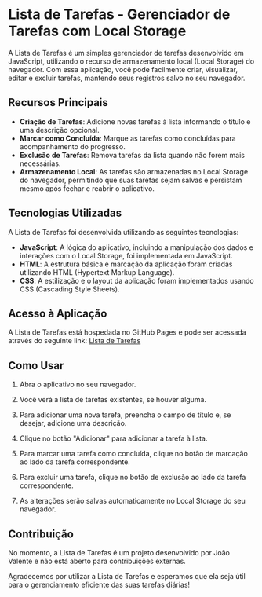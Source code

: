 # Lista de Tarefas - Gerenciador de Tarefas com Local Storage

A Lista de Tarefas é um simples gerenciador de tarefas desenvolvido em JavaScript, utilizando o recurso de armazenamento local (Local Storage) do navegador. Com essa aplicação, você pode facilmente criar, visualizar, editar e excluir tarefas, mantendo seus registros salvo no seu navegador.

## Recursos Principais

- **Criação de Tarefas**: Adicione novas tarefas à lista informando o título e uma descrição opcional.
- **Marcar como Concluída**: Marque as tarefas como concluídas para acompanhamento do progresso.
- **Exclusão de Tarefas**: Remova tarefas da lista quando não forem mais necessárias.
- **Armazenamento Local**: As tarefas são armazenadas no Local Storage do navegador, permitindo que suas tarefas sejam salvas e persistam mesmo após fechar e reabrir o aplicativo.

## Tecnologias Utilizadas

A Lista de Tarefas foi desenvolvida utilizando as seguintes tecnologias:

- **JavaScript**: A lógica do aplicativo, incluindo a manipulação dos dados e interações com o Local Storage, foi implementada em JavaScript.
- **HTML**: A estrutura básica e marcação da aplicação foram criadas utilizando HTML (Hypertext Markup Language).
- **CSS**: A estilização e o layout da aplicação foram implementados usando CSS (Cascading Style Sheets).

## Acesso à Aplicação

A Lista de Tarefas está hospedada no GitHub Pages e pode ser acessada através do seguinte link: [Lista de Tarefas](https://valentejoao.github.io/lista-de-tarefa/)

## Como Usar

1. Abra o aplicativo no seu navegador.

2. Você verá a lista de tarefas existentes, se houver alguma.

3. Para adicionar uma nova tarefa, preencha o campo de título e, se desejar, adicione uma descrição.

4. Clique no botão "Adicionar" para adicionar a tarefa à lista.

5. Para marcar uma tarefa como concluída, clique no botão de marcação ao lado da tarefa correspondente.

7. Para excluir uma tarefa, clique no botão de exclusão ao lado da tarefa correspondente.

8. As alterações serão salvas automaticamente no Local Storage do seu navegador.

## Contribuição

No momento, a Lista de Tarefas é um projeto desenvolvido por João Valente e não está aberto para contribuições externas.

Agradecemos por utilizar a Lista de Tarefas e esperamos que ela seja útil para o gerenciamento eficiente das suas tarefas diárias!
